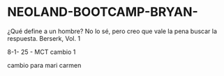 # NEOLAND-BOOTCAMP-BRYAN-

¿Qué define a un hombre? No lo sé, pero creo que vale la pena buscar la respuesta.
Berserk, Vol. 1

8-1- 25 - MCT cambio 1

cambio para mari carmen
